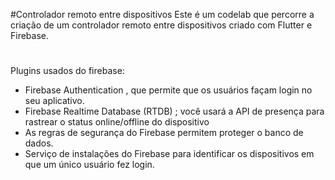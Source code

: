 #Controlador remoto entre dispositivos
Este é um codelab que percorre a criação de um controlador remoto entre dispositivos criado com Flutter e Firebase.

#

Plugins usados do firebase: 
- Firebase Authentication , que permite que os usuários façam login no seu aplicativo.
- Firebase Realtime Database (RTDB) ; você usará a API de presença para rastrear o status online/offline do dispositivo
- As regras de segurança do Firebase permitem proteger o banco de dados.
- Serviço de instalações do Firebase para identificar os dispositivos em que um único usuário fez login.
